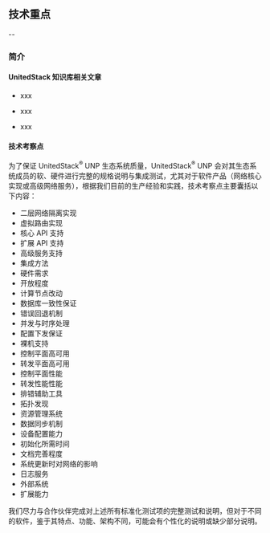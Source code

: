 ## 技术重点

--

### 简介

#### UnitedStack 知识库相关文章

 - xxx

 - xxx
 
 - xxx

#### 技术考察点

 为了保证 UnitedStack<sup>®</sup> UNP 生态系统质量，UnitedStack<sup>®</sup> UNP 会对其生态系统成员的软、硬件进行完整的规格说明与集成测试，尤其对于软件产品（网络核心实现或高级网络服务），根据我们目前的生产经验和实践，技术考察点主要囊括以下内容：
 
 - 二层网络隔离实现
 - 虚拟路由实现
 - 核心 API 支持
 - 扩展 API 支持
 - 高级服务支持
 - 集成方法
 - 硬件需求
 - 开放程度
 - 计算节点改动
 - 数据库一致性保证
 - 错误回退机制
 - 并发与时序处理
 - 配置下发保证
 - 裸机支持
 - 控制平面高可用
 - 转发平面高可用
 - 控制平面性能
 - 转发性能性能
 - 排错辅助工具
 - 拓扑发现
 - 资源管理系统
 - 数据同步机制
 - 设备配置能力
 - 初始化所需时间
 - 文档完善程度
 - 系统更新时对网络的影响
 - 日志服务
 - 外部系统
 - 扩展能力

我们尽力与合作伙伴完成对上述所有标准化测试项的完整测试和说明，但对于不同的软件，鉴于其特点、功能、架构不同，可能会有个性化的说明或缺少部分说明。
